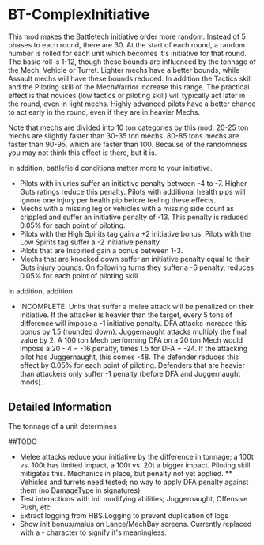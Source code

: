 # BT-ComplexInitiative
This mod makes the Battletech initiative order more random. Instead of 5 phases to each round, there are 30.  At the start of each round, a random number is rolled for each unit which becomes it's initiative for that round. The basic roll is 1-12, though these bounds are influenced by the tonnage of the Mech, Vehicle or Turret. Lighter mechs have a better bounds, while Assault mechs will have these bounds reduced. In addition the Tactics skill and the Piloting skill of the MechWarrior increase this range. The practical effect is that novices (low tactics or piloting skill) will typically act later in the round, even in light mechs. Highly advanced pilots have a better chance to act early in the round, even if they are in heavier Mechs. 

Note that mechs are divided into 10 ton categories by this mod. 20-25 ton mechs are slightly faster than 30-35 ton mechs. 80-85 tons mechs are faster than 90-95, which are faster than 100. Because of the randomness you may not think this effect is there, but it is. 

In addition, battlefield conditions matter more to your initiative. 
* Pilots with injuries suffer an initiative penalty between -4 to -7. Higher Guts ratings reduce this penalty. Pilots with additional health pips will ignore one injury per health pip before feeling these effects.
* Mechs with a missing leg or vehicles with a missing side count as crippled and suffer an initiative penalty of -13. This penalty is reduced 0.05% for each point of piloting.
* Pilots with the High Spirits tag gain a +2 initiative bonus. Pilots with the Low Spirits tag suffer a -2 initiative penalty.
* Pilots that are Inspiried gain a bonus between 1-3.
* Mechs that are knocked down suffer an initiative penalty equal to their Guts injury bounds. On following turns they suffer a -6 penalty, reduces 0.05% for each point of piloting skill.

In addition, addition
* INCOMPLETE: Units that suffer a melee attack will be penalized on their initiative. If the attacker is heavier than the target, every 5 tons of difference will impose a -1 initiative penalty. DFA attacks increase this bonus by 1.5 (rounded down). Juggernaught attacks multiply the final value by 2. A 100 ton Mech performing DFA on a 20 ton Mech would impose a 20 - 4 = -16 penalty, times 1.5 for DFA = -24. If the attacking pilot has Juggernaught, this comes -48. The defender reduces this effect by 0.05% for each point of piloting. Defenders that are heavier than attackers only suffer -1 penalty (before DFA and Juggernaught mods).

## Detailed Information

The tonnage of a unit determines 

##TODO

* Melee attacks reduce your initiative by the difference in tonnage; a 100t vs. 100t has limited impact, a 100t vs. 20t a bigger impact. Piloting skill mitigates this. Mechanics in place, but penalty not yet applied.
** Vehicles and turrets need tested; no way to apply DFA penalty against them (no DamageType in signatures)
* Test interactions with init modifying abilities; Juggernaught, Offensive Push, etc
* Extract logging from HBS.Logging to prevent duplication of logs
* Show init bonus/malus on Lance/MechBay screens. Currently replaced with a - character to signify it's meaningless. 

